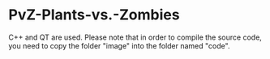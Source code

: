# PvZ-Plants-vs.-Zombies
C++ and QT are used.
Please note that in order to compile the source code, you need to copy the folder "image" into the folder named "code".
